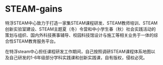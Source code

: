 # STEAM-gains
特浮STEAM中心致力于打造一家集STEAM课程研发、STEAM教师培训、STEAM创新实验室建设、STEAM主题夏（冬）令营和中小学生春（秋）社会实践活动的策划与组织、国内外科技赛事辅导、校园科技馆设计与施工等相关业务于一体的综合性STEAM教育服务平台。

在特浮steam中心担任课程研发工作期间，自己按照调研STEAM课程体系地图以及自己研发的1-6年级部分学科实践课和创新实践课，自有版权，侵权必究。
